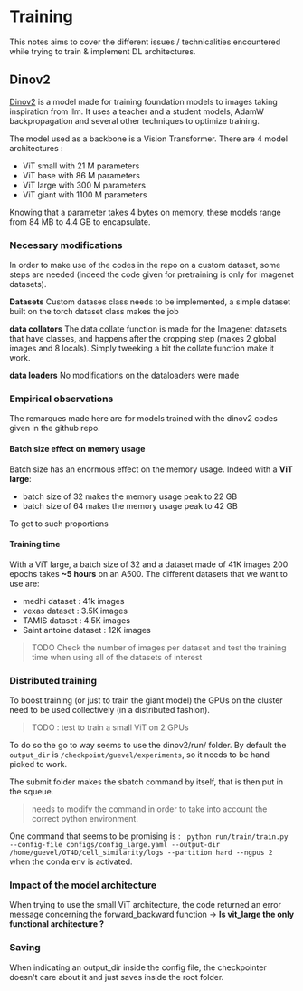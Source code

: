 # Training

This notes aims to cover the different issues / technicalities encountered while trying to train & implement DL architectures.

## Dinov2

[Dinov2](https://github.com/facebookresearch/dinov2/tree/main) is a model made for training foundation models to images taking inspiration from llm.
It uses a teacher and a student models, AdamW backpropagation and several other techniques to optimize training.

The model used as a backbone is a Vision Transformer.
There are 4 model architectures :

- ViT small with 21 M parameters
- ViT base with 86 M parameters
- ViT large with 300 M parameters
- ViT giant with 1100 M parameters

Knowing that a parameter takes 4 bytes on memory, these models range from 84 MB to 4.4 GB to encapsulate.

### Necessary modifications

In order to make use of the codes in the repo on a custom dataset, some steps are needed (indeed the code given for pretraining is only for imagenet datasets).

**Datasets**
Custom datases class needs to be implemented, a simple dataset built on the torch dataset class makes the job

**data collators**
The data collate function is made for the Imagenet datasets that have classes, and happens after the cropping step (makes 2 global images and 8 locals).
Simply tweeking a bit the collate function make it work.

**data loaders**
No modifications on the dataloaders were made

### Empirical observations

The remarques made here are for models trained with the dinov2 codes given in the github repo.

#### Batch size effect on memory usage

Batch size has an enormous effect on the memory usage.
Indeed with a **ViT large**:

- batch size of 32 makes the memory usage peak to 22 GB
- batch size of 64 makes the memory usage peak to 42 GB

To get to such proportions

#### Training time

With a ViT large, a batch size of 32 and a dataset made of 41K images 200 epochs takes **~5 hours** on an A500.
The different datasets that we want to use are:

- medhi dataset : 41k images
- vexas dataset : 3.5K images
- TAMIS dataset : 4.5K images
- Saint antoine dataset : 12K images

> TODO Check the number of images per dataset and test the training time when using all of the datasets of interest

### Distributed training

To boost training (or just to train the giant model) the GPUs on the cluster need to be used collectively (in a distributed fashion).

> TODO : test to train a small ViT on 2 GPUs

To do so the go to way seems to use the dinov2/run/ folder.
By default the `output_dir` is `/checkpoint/guevel/experiments`, so it needs to be hand picked to work.

The submit folder makes the sbatch command by itself, that is then put in the squeue.
> needs to modify the command in order to take into account the correct python environment.

One command that seems to be promising is :
` python run/train/train.py --config-file configs/config_large.yaml --output-dir /home/guevel/OT4D/cell_similarity/logs --partition hard --ngpus 2`
when the conda env is activated.

### Impact of the model architecture

When trying to use the small ViT architecture, the code returned an error message concerning the forward_backward function -> **Is vit_large the only functional architecture ?**

### Saving

When indicating an output_dir inside the config file, the checkpointer doesn't care about it and just saves inside the root folder.
